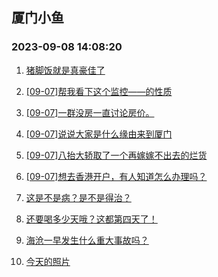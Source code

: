 ## 厦门小鱼 
### 2023-09-08 14:08:20

1. [猪脚饭就是真豪佳了](http://bbs.xmfish.com/read-htm-tid-18067831.html)

2. [[09-07]帮我看下这个监控——的性质](http://bbs.xmfish.com/read-htm-tid-18067883.html)

3. [[09-07]一群没房一直讨论房价。](http://bbs.xmfish.com/read-htm-tid-18067839.html)

4. [[09-07]说说大家是什么缘由来到厦门](http://bbs.xmfish.com/read-htm-tid-18067843.html)

5. [[09-07]八抬大轿取了一个再嫁嫁不出去的烂货](http://bbs.xmfish.com/read-htm-tid-18067945.html)

6. [[09-07]想去香港开户，有人知道怎么办理吗？](http://bbs.xmfish.com/read-htm-tid-18067888.html)

7. [这是不是病？是不是得治？](http://bbs.xmfish.com/read-htm-tid-18067892.html)

8. [还要喝多少天哦？这都第四天了！](http://bbs.xmfish.com/read-htm-tid-18068044.html)

9. [海沧一早发生什么重大事故吗？](http://bbs.xmfish.com/read-htm-tid-18068177.html)

10. [今天的照片](http://bbs.xmfish.com/read-htm-tid-18068135.html)

